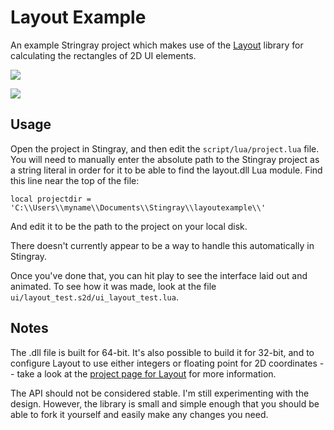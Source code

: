 Layout Example
==============

An example Stringray project which makes use of the
[Layout](https://github.com/randrew/layout) library for calculating the
rectangles of 2D UI elements.

![](https://raw.githubusercontent.com/wiki/randrew/layoutexample/ui_screenshot_1.png)

![](https://raw.githubusercontent.com/wiki/randrew/layoutexample/ui_anim_small.gif)

Usage
-----

Open the project in Stingray, and then edit the `script/lua/project.lua` file.
You will need to manually enter the absolute path to the Stingray project as a
string literal in order for it to be able to find the layout.dll Lua module.
Find this line near the top of the file:

```
local projectdir = 'C:\\Users\\myname\\Documents\\Stingray\\layoutexample\\'
```

And edit it to be the path to the project on your local disk.

There doesn't currently appear to be a way to handle this automatically in
Stingray.

Once you've done that, you can hit play to see the interface laid out and
animated. To see how it was made, look at the file
`ui/layout_test.s2d/ui_layout_test.lua`.

Notes
-----

The .dll file is built for 64-bit. It's also possible to build it for 32-bit,
and to configure Layout to use either integers or floating point for 2D
coordinates -- take a look at the [project page for
Layout](https://github.com/randrew/layout) for more information.

The API should not be considered stable. I'm still experimenting with the
design. However, the library is small and simple enough that you should be able
to fork it yourself and easily make any changes you need.
